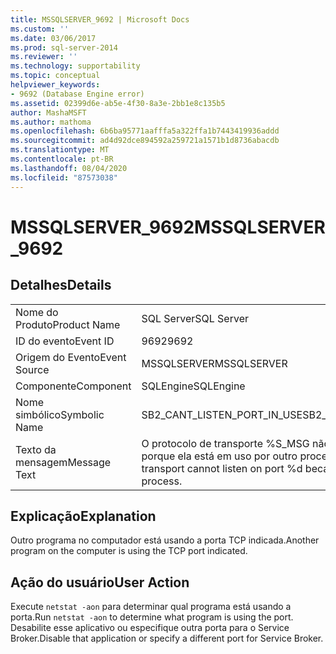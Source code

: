 ```yaml
---
title: MSSQLSERVER_9692 | Microsoft Docs
ms.custom: ''
ms.date: 03/06/2017
ms.prod: sql-server-2014
ms.reviewer: ''
ms.technology: supportability
ms.topic: conceptual
helpviewer_keywords:
- 9692 (Database Engine error)
ms.assetid: 02399d6e-ab5e-4f30-8a3e-2bb1e8c135b5
author: MashaMSFT
ms.author: mathoma
ms.openlocfilehash: 6b6ba95771aafffa5a322ffa1b7443419936addd
ms.sourcegitcommit: ad4d92dce894592a259721a1571b1d8736abacdb
ms.translationtype: MT
ms.contentlocale: pt-BR
ms.lasthandoff: 08/04/2020
ms.locfileid: "87573038"
---
```

# <a name="mssqlserver_9692"></a><span data-ttu-id="28278-102">MSSQLSERVER_9692</span><span class="sxs-lookup"><span data-stu-id="28278-102">MSSQLSERVER_9692</span></span>
    
## <a name="details"></a><span data-ttu-id="28278-103">Detalhes</span><span class="sxs-lookup"><span data-stu-id="28278-103">Details</span></span>  
  
|||  
|-|-|  
|<span data-ttu-id="28278-104">Nome do Produto</span><span class="sxs-lookup"><span data-stu-id="28278-104">Product Name</span></span>|<span data-ttu-id="28278-105">SQL Server</span><span class="sxs-lookup"><span data-stu-id="28278-105">SQL Server</span></span>|  
|<span data-ttu-id="28278-106">ID do evento</span><span class="sxs-lookup"><span data-stu-id="28278-106">Event ID</span></span>|<span data-ttu-id="28278-107">9692</span><span class="sxs-lookup"><span data-stu-id="28278-107">9692</span></span>|  
|<span data-ttu-id="28278-108">Origem do Evento</span><span class="sxs-lookup"><span data-stu-id="28278-108">Event Source</span></span>|<span data-ttu-id="28278-109">MSSQLSERVER</span><span class="sxs-lookup"><span data-stu-id="28278-109">MSSQLSERVER</span></span>|  
|<span data-ttu-id="28278-110">Componente</span><span class="sxs-lookup"><span data-stu-id="28278-110">Component</span></span>|<span data-ttu-id="28278-111">SQLEngine</span><span class="sxs-lookup"><span data-stu-id="28278-111">SQLEngine</span></span>|  
|<span data-ttu-id="28278-112">Nome simbólico</span><span class="sxs-lookup"><span data-stu-id="28278-112">Symbolic Name</span></span>|<span data-ttu-id="28278-113">SB2_CANT_LISTEN_PORT_IN_USE</span><span class="sxs-lookup"><span data-stu-id="28278-113">SB2_CANT_LISTEN_PORT_IN_USE</span></span>|  
|<span data-ttu-id="28278-114">Texto da mensagem</span><span class="sxs-lookup"><span data-stu-id="28278-114">Message Text</span></span>|<span data-ttu-id="28278-115">O protocolo de transporte %S_MSG não pode escutar na porta %d porque ela está em uso por outro processo.</span><span class="sxs-lookup"><span data-stu-id="28278-115">The %S_MSG protocol transport cannot listen on port %d because it is in use by another process.</span></span>|  
  
## <a name="explanation"></a><span data-ttu-id="28278-116">Explicação</span><span class="sxs-lookup"><span data-stu-id="28278-116">Explanation</span></span>  
 <span data-ttu-id="28278-117">Outro programa no computador está usando a porta TCP indicada.</span><span class="sxs-lookup"><span data-stu-id="28278-117">Another program on the computer is using the TCP port indicated.</span></span>  
  
## <a name="user-action"></a><span data-ttu-id="28278-118">Ação do usuário</span><span class="sxs-lookup"><span data-stu-id="28278-118">User Action</span></span>  
 <span data-ttu-id="28278-119">Execute `netstat -aon` para determinar qual programa está usando a porta.</span><span class="sxs-lookup"><span data-stu-id="28278-119">Run `netstat -aon` to determine what program is using the port.</span></span> <span data-ttu-id="28278-120">Desabilite esse aplicativo ou especifique outra porta para o Service Broker.</span><span class="sxs-lookup"><span data-stu-id="28278-120">Disable that application or specify a different port for Service Broker.</span></span>  
  
  
